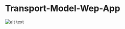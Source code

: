 # Transport-Model-Wep-App


![alt text](https://github.com/Mazen72/Transport-Model-Wep-App/blob/updates/imgs/last.png?raw=true)



